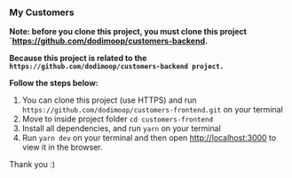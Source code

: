 ### My Customers

**Note: before you clone this project, you must clone this project `https://github.com/dodimoop/customers-backend.**

**Because this project is related to the `https://github.com/dodimoop/customers-backend project.`**

**Follow the steps below:**
1. You can clone this project (use HTTPS) and run `https://github.com/dodimoop/customers-frontend.git` on your terminal
2. Move to inside project folder `cd customers-frontend`
3. Install all dependencies, and run `yarn` on your terminal
4. Run `yarn dev` on your terminal and then open [http://localhost:3000](http://localhost:3000) to view it in the browser.



Thank you :)
